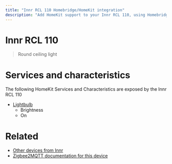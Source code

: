 ```yaml
---
title: "Innr RCL 110 Homebridge/HomeKit integration"
description: "Add HomeKit support to your Innr RCL 110, using Homebridge, Zigbee2MQTT and homebridge-z2m."
---
```

<!---
This file has been GENERATED using src/docgen/docgen.ts
DO NOT EDIT THIS FILE MANUALLY!
-->
# Innr RCL 110
> Round ceiling light


# Services and characteristics
The following HomeKit Services and Characteristics are exposed by
the Innr RCL 110

* [Lightbulb](../../light.md)
  * Brightness
  * On


# Related
* [Other devices from Innr](../index.md#innr)
* [Zigbee2MQTT documentation for this device](https://www.zigbee2mqtt.io/devices/RCL_110.html)